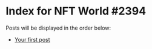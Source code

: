 # Index for NFT World #2394
Posts will be displayed in the order below:

- [Your first post](./001-first.md)

